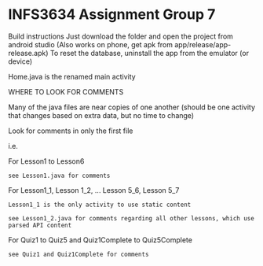 # INFS3634 Assignment Group 7

Build instructions
Just download the folder and open the project from android studio
(Also works on phone, get apk from app/release/app-release.apk)
To reset the database, uninstall the app from the emulator (or device)

Home.java is the renamed main activity

WHERE TO LOOK FOR COMMENTS

Many of the java files are near copies of one another (should be one activity that changes based on extra data, but no time to change)

Look for comments in only the first file

i.e. 

For Lesson1 to Lesson6

	see Lesson1.java for comments


For Lesson1_1, Lesson 1_2, ... Lesson 5_6, Lesson 5_7

	Lesson1_1 is the only activity to use static content
	
	see Lesson1_2.java for comments regarding all other lessons, which use parsed API content


For Quiz1 to Quiz5 and Quiz1Complete to Quiz5Complete

	see Quiz1 and Quiz1Complete for comments
